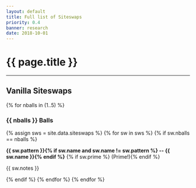 ```yaml
---
layout: default
title: Full list of Siteswaps
priority: 0.4
banner: research
date: 2018-10-01
---
```


{{ page.title }}
=====
---

## Vanilla Siteswaps

{% for nballs in (1..5) %}
### {{ nballs }} Balls

{% assign sws = site.data.siteswaps %}
{% for sw in sws %}
{% if sw.nballs == nballs %}

**{{ sw.pattern }}{% if sw.name and sw.name != sw.pattern %} -- {{ sw.name }}{% endif %}**
{% if sw.prime %} (Prime!){% endif %}

{{ sw.notes }}

{% endif %}
{% endfor %}
{% endfor %}

